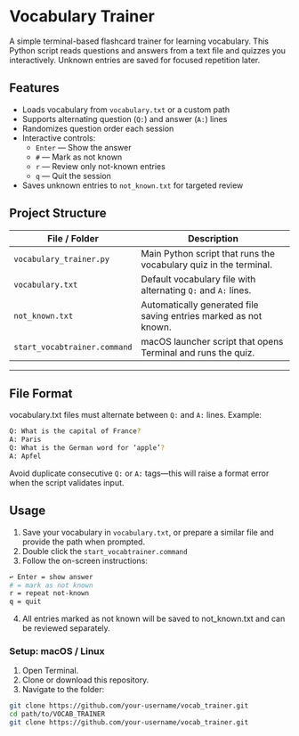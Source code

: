 # Vocabulary Trainer

A simple terminal-based flashcard trainer for learning vocabulary. This Python script reads questions and answers from a text file and quizzes you interactively. Unknown entries are saved for focused repetition later.



## Features

- Loads vocabulary from `vocabulary.txt` or a custom path
- Supports alternating question (`Q:`) and answer (`A:`) lines
- Randomizes question order each session
- Interactive controls:
  - `Enter` — Show the answer
  - `#` — Mark as not known
  - `r` — Review only not-known entries
  - `q` — Quit the session
- Saves unknown entries to `not_known.txt` for targeted review



## Project Structure

| File / Folder                | Description                                                                 |
|-----------------------------|-----------------------------------------------------------------------------|
| `vocabulary_trainer.py`     | Main Python script that runs the vocabulary quiz in the terminal.           |
| `vocabulary.txt`            | Default vocabulary file with alternating `Q:` and `A:` lines.               |
| `not_known.txt`             | Automatically generated file saving entries marked as not known.            |
| `start_vocabtrainer.command`| macOS launcher script that opens Terminal and runs the quiz.                |

---


## File Format

vocabulary.txt files must alternate between `Q:` and `A:` lines. Example:
```bash
Q: What is the capital of France?
A: Paris
Q: What is the German word for ‘apple’?
A: Apfel
``` 

Avoid duplicate consecutive `Q:` or `A:` tags—this will raise a format error when the script validates input.



## Usage

1. Save your vocabulary in `vocabulary.txt`, or prepare a similar file and provide the path when prompted.
2. Double click the `start_vocabtrainer.command`
3.	Follow the on-screen instructions:

```bash
↩ Enter = show answer
# = mark as not known
r = repeat not-known
q = quit
```

4.	All entries marked as not known will be saved to not_known.txt and can be reviewed separately.

### Setup: macOS / Linux

1. Open Terminal.
2. Clone or download this repository.
3. Navigate to the folder:

```bash
git clone https://github.com/your-username/vocab_trainer.git
cd path/to/VOCAB_TRAINER
git clone https://github.com/your-username/vocab_trainer.git
```
